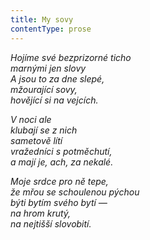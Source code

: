 ```yaml
---
title: My sovy
contentType: prose
---
```


_Hojíme své bezprizorné ticho  
marnými jen slovy  
A jsou to za dne slepé,  
mžourající sovy,  
hovějící si na vejcích._

_V noci ale  
klubají se z nich  
sametově lítí  
vražedníci s potměchutí,  
a mají je, ach, za nekalé._

_Moje srdce pro ně tepe,  
že mřou se schoulenou pýchou  
býti bytím svého bytí —  
na hrom krutý,  
na nejtišší slovobití._
